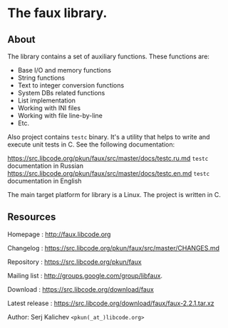 # The faux library.

## About

The library contains a set of auxiliary functions. These functions are:

* Base I/O and memory functions
* String functions
* Text to integer conversion functions
* System DBs related functions
* List implementation
* Working with INI files
* Working with file line-by-line
* Etc.

Also project contains `testc` binary. It's a utility that helps to write and
execute unit tests in C. See the following documentation:

https://src.libcode.org/pkun/faux/src/master/docs/testc.ru.md `testc` documentation in Russian
https://src.libcode.org/pkun/faux/src/master/docs/testc.en.md `testc` documentation in English

The main target platform for library is a Linux. The project is written in C.


## Resources

Homepage : http://faux.libcode.org

Changelog : https://src.libcode.org/pkun/faux/src/master/CHANGES.md

Repository : https://src.libcode.org/pkun/faux

Mailing list : http://groups.google.com/group/libfaux.

Download : https://src.libcode.org/download/faux

Latest release : https://src.libcode.org/download/faux/faux-2.2.1.tar.xz

Author: Serj Kalichev `<pkun(_at_)libcode.org>`
